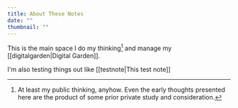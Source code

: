 ```yaml
---
title: About These Notes
date: ""
thumbnail: ""
---
```

This is the main space I do my thinking[^1] and manage my \[[digitalgarden|Digital Garden]].

I'm also testing things out like \[[testnote|This test note]]

[^1]: At least my public thinking, anyhow. Even the early thoughts presented here are the product of some prior private study and consideration.
